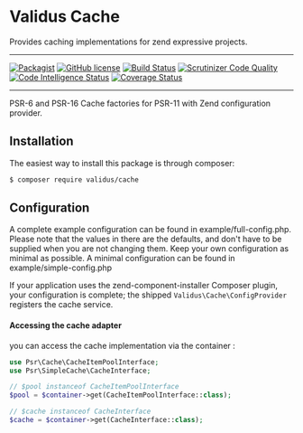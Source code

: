 # Validus Cache

Provides caching implementations for zend expressive projects.

---
[![Packagist](https://img.shields.io/packagist/dm/validus/cache.svg)](https://packagist.org/packages/validus/cache) [![GitHub license](https://img.shields.io/github/license/ValidusPHP/cache.svg)](https://github.com/ValidusPHP/cache/blob/master/LICENSE) [![Build Status](https://travis-ci.org/ValidusPHP/cache.svg?branch=master)](https://travis-ci.org/ValidusPHP/cache) [![Scrutinizer Code Quality](https://scrutinizer-ci.com/g/ValidusPHP/cache/badges/quality-score.png?b=master)](https://scrutinizer-ci.com/g/ValidusPHP/cache/?branch=master) [![Code Intelligence Status](https://scrutinizer-ci.com/g/ValidusPHP/translation/badges/code-intelligence.svg)](https://scrutinizer-ci.com/code-intelligence) [![Coverage Status](https://coveralls.io/repos/github/ValidusPHP/cache/badge.svg?branch=master)](https://coveralls.io/github/ValidusPHP/cache)

---

PSR-6 and PSR-16 Cache factories for PSR-11 with Zend configuration provider.

## Installation

The easiest way to install this package is through composer:
```bash
$ composer require validus/cache
```

## Configuration
  
A complete example configuration can be found in example/full-config.php. 
Please note that the values in there are the defaults, and don't have to be supplied when you are not changing them. Keep your own configuration as minimal as possible. A minimal configuration can be found in example/simple-config.php

If your application uses the zend-component-installer Composer plugin, your configuration is complete; the shipped `Validus\Cache\ConfigProvider` registers the cache service.

#### Accessing the cache adapter
you can access the cache implementation via the container :
```php
use Psr\Cache\CacheItemPoolInterface;
use Psr\SimpleCache\CacheInterface;

// $pool instanceof CacheItemPoolInterface
$pool = $container->get(CacheItemPoolInterface::class);

// $cache instanceof CacheInterface
$cache = $container->get(CacheInterface::class);
```

